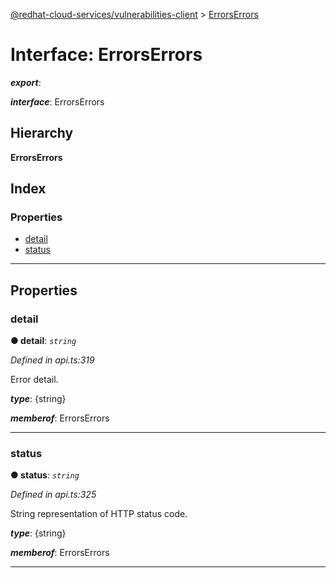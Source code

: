 [@redhat-cloud-services/vulnerabilities-client](../README.md) > [ErrorsErrors](../interfaces/errorserrors.md)

# Interface: ErrorsErrors

*__export__*: 

*__interface__*: ErrorsErrors

## Hierarchy

**ErrorsErrors**

## Index

### Properties

* [detail](errorserrors.md#detail)
* [status](errorserrors.md#status)

---

## Properties

<a id="detail"></a>

###  detail

**● detail**: *`string`*

*Defined in api.ts:319*

Error detail.

*__type__*: {string}

*__memberof__*: ErrorsErrors

___
<a id="status"></a>

###  status

**● status**: *`string`*

*Defined in api.ts:325*

String representation of HTTP status code.

*__type__*: {string}

*__memberof__*: ErrorsErrors

___

